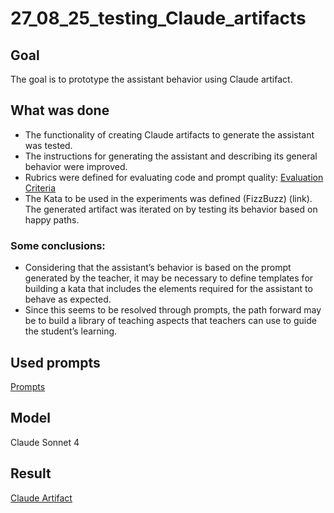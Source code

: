 # 27_08_25_testing_Claude_artifacts

## Goal

The goal is to prototype the assistant behavior using Claude artifact.

## What was done

* The functionality of creating Claude artifacts to generate the assistant was tested.
* The instructions for generating the assistant and describing its general behavior were improved.
* Rubrics were defined for evaluating code and prompt quality: [Evaluation Criteria](https://claude.ai/share/3aa422dd-11f9-4f94-bd05-02d255ab00b4)
* The Kata to be used in the experiments was defined (FizzBuzz) (link).
  The generated artifact was iterated on by testing its behavior based on happy paths.

### Some conclusions:

- Considering that the assistant’s behavior is based on the prompt generated by the teacher, it may be necessary to define templates for building a kata that includes the elements required for the assistant to behave as expected.
- Since this seems to be resolved through prompts, the path forward may be to build a library of teaching aspects that teachers can use to guide the student’s learning.

## Used prompts

[Prompts](Prompt.md)

## Model

Claude Sonnet 4

## Result

[Claude Artifact](https://claude.ai/public/artifacts/882cbf0f-ee45-4ee0-999d-9030b764004f)
